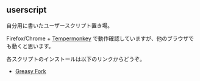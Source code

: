userscript
----------

自分用に書いたユーザースクリプト置き場。

Firefox/Chrome + [Tempermonkey](https://www.tampermonkey.net/) で動作確認していますが、他のブラウザでも動くと思います。

各スクリプトのインストールは以下のリンクからどうぞ。

- [Greasy Fork](https://greasyfork.org/ja/users/5717)
